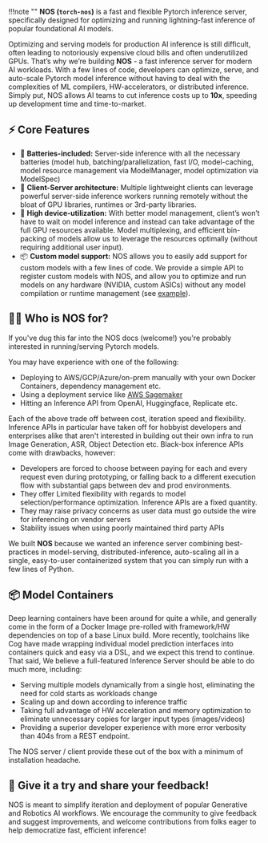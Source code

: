 !!!note ""
    **NOS (`torch-nos`)** is a fast and flexible Pytorch inference server, specifically designed for optimizing and running lightning-fast inference of popular foundational AI models.

Optimizing and serving models for production AI inference is still difficult, often leading to notoriously expensive cloud bills and often underutilized GPUs. That’s why we’re building **NOS** - a fast inference server for modern AI workloads. With a few lines of code, developers can optimize, serve, and auto-scale Pytorch model inference without having to deal with the complexities of ML compilers, HW-accelerators, or distributed inference. Simply put, NOS allows AI teams to cut inference costs up to **10x**, speeding up development time and time-to-market.

## ⚡️ Core Features

 - 🔋 **Batteries-included:** Server-side inference with all the necessary batteries (model hub, batching/parallelization, fast I/O, model-caching, model resource management via ModelManager, model optimization via ModelSpec)
 - 📡 **Client-Server architecture:** Multiple lightweight clients can leverage powerful server-side inference workers running remotely without the bloat of GPU libraries, runtimes or 3rd-party libraries.
 - 💪 **High device-utilization:**  With better model management, client’s won’t have to wait on model inference and instead can take advantage of the full GPU resources available. Model multiplexing, and efficient bin-packing of models allow us to leverage the resources optimally (without requiring additional user input).
 - 📦 **Custom model support:** NOS allows you to easily add support for custom models with a few lines of code. We provide a simple API to register custom models with NOS, and allow you to optimize and run models on any hardware (NVIDIA, custom ASICs) without any model compilation or runtime management (see [example](../guides/running-custom-models.md)).


## 👩‍💻 Who is NOS for?

If you've dug this far into the NOS docs (welcome!) you're probably interested in running/serving Pytorch models.

You may have experience with one of the following:

- Deploying to AWS/GCP/Azure/on-prem manually with your own Docker Containers, dependency management etc.
- Using a deployment service like [AWS Sagemaker](https://aws.amazon.com/sagemaker/)
- Hitting an Inference API from OpenAI, Huggingface, Replicate etc.

Each of the above trade off between cost, iteration speed and flexibility. Inference APIs in particular have taken
off for hobbyist developers and enterprises alike that aren't interested in building out their own infra to run Image
Generation, ASR, Object Detection etc. Black-box inference APIs come with drawbacks, however:

- Developers are forced to choose between paying for each and every request even during prototyping, or falling back
to a different execution flow with substantial gaps between dev and prod environments.
- They offer Limited flexibility with regards to model selection/performance optimization. Inference APIs are a fixed quantity.
- They may raise privacy concerns as user data must go outside the wire for inferencing on vendor servers
- Stability issues when using poorly maintained third party APIs

We built **NOS** because we wanted an inference server combining best-practices in model-serving, distributed-inference, auto-scaling all in a single, easy-to-user containerized system that you can simply run with a few lines of Python.

## 📦 Model Containers

Deep learning containers have been around for quite a while, and generally come in the form of a Docker Image
pre-rolled with framework/HW dependencies on top of a base Linux build. More recently, toolchains like Cog
have made wrapping individual model prediction interfaces into containers quick and easy via a DSL, and we expect
this trend to continue. That said, We believe a full-featured Inference Server should be able to do much more, including:

- Serving multiple models dynamically from a single host, eliminating the need for cold starts as workloads change
- Scaling up and down according to inference traffic
- Taking full advantage of HW acceleration and memory optimization to eliminate unnecessary copies for larger input types
 (images/videos)
- Providing a superior developer experience with more error verbosity than 404s from a REST endpoint.

The NOS server / client provide these out of the box with a minimum of installation headache.

## 💬 Give it a try and share your feedback!
NOS is meant to simplify iteration and deployment of popular Generative and Robotics AI workflows. We encourage the
community to give feedback and suggest improvements, and welcome contributions from folks eager to help democratize fast, efficient inference!
